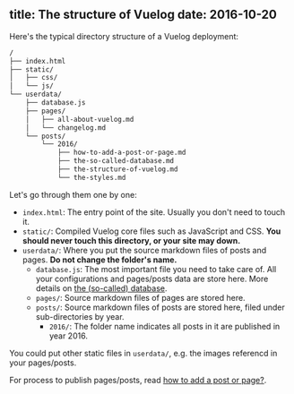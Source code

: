 title: The structure of Vuelog
date: 2016-10-20
---
Here's the typical directory structure of a Vuelog deployment:

```bash
/
├── index.html
├── static/
│   ├── css/
│   └── js/
└── userdata/
    ├── database.js
    ├── pages/
    │   ├── all-about-vuelog.md
    │   └── changelog.md
    └── posts/
        └── 2016/
            ├── how-to-add-a-post-or-page.md
            ├── the-so-called-database.md
            ├── the-structure-of-vuelog.md
            └── the-styles.md
```

<!-- more -->

Let's go through them one by one:

- `index.html`: The entry point of the site. Usually you don't need to touch it.
- `static/`: Compiled Vuelog core files such as JavaScript and CSS. **You should never touch this directory, or your site may down.**
- `userdata/`: Where you put the source markdown files of posts and pages. **Do not change the folder's name.**
   - `database.js`: The most important file you need to take care of. All your configurations and pages/posts data are store here. More details on [the (so-called) database](/#/blog/guide/2016/the-so-called-database).
   - `pages/`: Source markdown files of pages are stored here.
   - `posts/`: Source markdown files of posts are stored here, filed under sub-directories by year.
      - `2016/`: The folder name indicates all posts in it are published in year 2016.

You could put other static files in `userdata/`, e.g. the images referencd in your pages/posts.

For process to publish pages/posts, read [how to add a post or page?](/#/blog/guide/2016/how-to-add-a-post-or-page).
